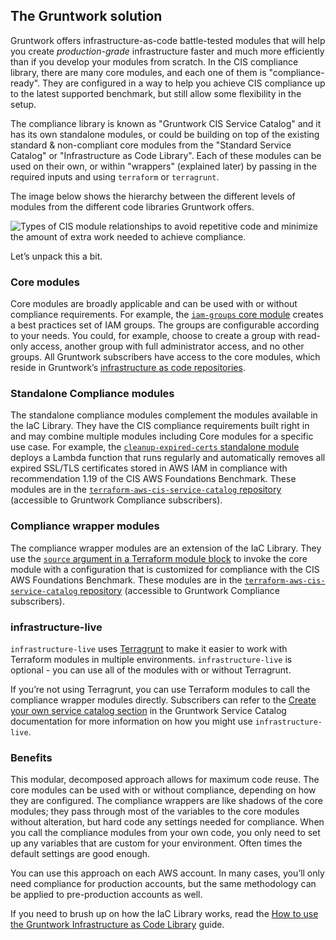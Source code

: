 ## The Gruntwork solution

Gruntwork offers infrastructure-as-code battle-tested modules that will help you create _production-grade_ infrastructure faster and much more efficiently than if you develop your modules from scratch. In the CIS compliance library, there are many core modules, and each one of them is "compliance-ready". They are configured in a way to help you achieve CIS compliance up to the latest supported benchmark, but still allow some flexibility in the setup.

The compliance library is known as "Gruntwork CIS Service Catalog" and it has its own standalone modules, or could be building on top of the existing standard & non-compliant core modules from the "Standard Service Catalog" or "Infrastructure as Code Library". Each of these modules can be used on their own, or within "wrappers" (explained later) by passing in the required inputs and using `terraform` or `terragrunt`.

The image below shows the hierarchy between the different levels of modules from the different code libraries Gruntwork offers.

![Types of CIS module relationships to avoid repetitive code and minimize the amount of extra work needed to achieve compliance.](/assets/img/guides/cis-compliance/cis-module-relationships.png)

Let’s unpack this a bit.

### Core modules

Core modules are broadly applicable and can be used with or without compliance requirements. For example,
the [`iam-groups`
core module](https://github.com/gruntwork-io/terraform-aws-security/blob/master/modules/iam-groups/README.md) creates a best practices set of IAM groups. The groups are configurable according to your needs.
You could, for example, choose to create a group with read-only access, another group with full administrator
access, and no other groups. All Gruntwork subscribers have access to the core modules, which reside in
Gruntwork’s [infrastructure as code repositories](https://gruntwork.io/repos).

### Standalone Compliance modules

The standalone compliance modules complement the modules available in the IaC Library. They have the CIS compliance requirements built right in and may combine multiple modules including Core modules for a
specific use case. For example, the [`cleanup-expired-certs` standalone module](https://github.com/gruntwork-io/terraform-aws-cis-service-catalog/tree/master/modules/cleanup-expired-certs) deploys a Lambda function that runs regularly and automatically removes all expired SSL/TLS certificates stored in AWS IAM in compliance with recommendation 1.19 of the CIS AWS Foundations Benchmark. These modules are in the [`terraform-aws-cis-service-catalog`
repository](https://github.com/gruntwork-io/terraform-aws-cis-service-catalog) (accessible to Gruntwork Compliance subscribers).

### Compliance wrapper modules

The compliance wrapper modules are an extension of the IaC Library. They use the
[`source` argument in a Terraform module block](https://www.terraform.io/docs/modules/sources.html) to invoke
the core module with a configuration that is customized for compliance with the CIS AWS Foundations Benchmark.
These modules are in the [`terraform-aws-cis-service-catalog`
repository](https://github.com/gruntwork-io/terraform-aws-cis-service-catalog) (accessible to Gruntwork Compliance subscribers).

### infrastructure-live

`infrastructure-live` uses [Terragrunt](https://github.com/gruntwork-io/terragrunt) to make it easier to
work with Terraform modules in multiple environments. `infrastructure-live` is optional - you can use all of the modules
with or without Terragrunt.

If you’re not using Terragrunt, you can use Terraform modules to call the compliance wrapper modules directly. Subscribers can refer to the
[Create your own service catalog section](https://github.com/gruntwork-io/terraform-aws-service-catalog/blob/master/core-concepts.md#create-your-own-service-catalog)
in the Gruntwork Service Catalog documentation for more information on how you might use `infrastructure-live`.

### Benefits

This modular, decomposed approach allows for maximum code reuse. The core modules can be used with or without
compliance, depending on how they are configured. The compliance wrappers are like shadows of the core
modules; they pass through most of the variables to the core modules without alteration, but hard code any
settings needed for compliance. When you call the compliance modules from your own code, you only need to set up any variables that are custom for your environment. Often
times the default settings are good enough.

You can use this approach on each AWS account. In many cases, you’ll only need compliance for production accounts, but the
same methodology can be applied to pre-production accounts as well.

If you need to brush up on how the IaC Library works, read the
[How to use
the Gruntwork Infrastructure as Code Library](https://gruntwork.io/guides/foundations/how-to-use-gruntwork-infrastructure-as-code-library/) guide.



<!-- ##DOCS-SOURCER-START
{"sourcePlugin":"Service Catalog Reference","hash":"cf29ecb7d5f5d16e2a5e116295855372"}
##DOCS-SOURCER-END -->

